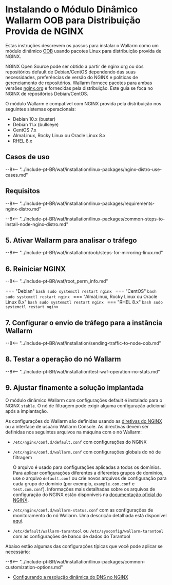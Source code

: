 [img-wl-console-users]:             ../../../../images/check-user-no-2fa.png
[wallarm-status-instr]:             ../../../../admin-en/configure-statistics-service.md
[memory-instr]:                     ../../../../admin-en/configuration-guides/allocate-resources-for-node.md
[waf-directives-instr]:             ../../../../admin-en/configure-parameters-en.md
[ptrav-attack-docs]:                ../../../../attacks-vulns-list.md#path-traversal
[attacks-in-ui-image]:           ../../../../images/admin-guides/test-attacks-quickstart.png
[waf-mode-instr]:                   ../../../../admin-en/configure-wallarm-mode.md
[logging-instr]:                    ../../../../admin-en/configure-logging.md
[proxy-balancer-instr]:             ../../../../admin-en/using-proxy-or-balancer-en.md
[process-time-limit-instr]:         ../../../../admin-en/configure-parameters-en.md#wallarm_process_time_limit
[configure-selinux-instr]:          ../../../../admin-en/configure-selinux.md
[configure-proxy-balancer-instr]:   ../../../../admin-en/configuration-guides/access-to-wallarm-api-via-proxy.md
[update-instr]:                     ../../../../updating-migrating/nginx-modules.md
[install-postanalytics-docs]:        ../../../../admin-en/installation-postanalytics-en.md
[dynamic-dns-resolution-nginx]:     ../../../../admin-en/configure-dynamic-dns-resolution-nginx.md
[waf-mode-recommendations]:          ../../../../about-wallarm/deployment-best-practices.md#follow-recommended-onboarding-steps
[ip-lists-docs]:                    ../../../../user-guides/ip-lists/overview.md
[versioning-policy]:                ../../../../updating-migrating/versioning-policy.md#version-list
[install-postanalytics-instr]:      ../../../../admin-en/installation-postanalytics-en.md
[img-node-with-several-instances]:  ../../../../images/user-guides/nodes/wallarm-node-with-two-instances.png
[img-create-wallarm-node]:      ../../../../images/user-guides/nodes/create-cloud-node.png
[nginx-custom]:                 ../../../custom/custom-nginx-version.md
[node-token]:                       ../../../../quickstart/getting-started.md#deploy-the-wallarm-filtering-node
[api-token]:                        ../../../../user-guides/settings/api-tokens.md
[wallarm-token-types]:              ../../../../user-guides/nodes/nodes.md#api-and-node-tokens-for-node-creation
[platform]:                         ../../../../installation/supported-deployment-options.md
[oob-advantages-limitations]:       ../../overview.md#advantages-and-limitations
[web-server-mirroring-examples]:    ../overview.md#examples-of-web-server-configuration-for-traffic-mirroring
[img-grouped-nodes]:                ../../../../images/user-guides/nodes/grouped-nodes.png

# Instalando o Módulo Dinâmico Wallarm OOB para Distribuição Provida de NGINX

Estas instruções descrevem os passos para instalar o Wallarm como um módulo dinâmico [OOB](../overview.md) usando pacotes Linux para distribuição provida de NGINX.

NGINX Open Source pode ser obtido a partir de nginx.org ou dos repositórios default de Debian/CentOS dependendo das suas necessidades, preferências de versão do NGINX e políticas de gerenciamento de repositórios. Wallarm fornece pacotes para ambas versões 
[nginx.org](nginx-stable.md) e fornecidas pela distribuição. Este guia se foca no NGINX de repositórios Debian/CentOS.

O módulo Wallarm é compatível com NGINX provida pela distribuição nos seguintes sistemas operacionais:

* Debian 10.x (buster)
* Debian 11.x (bullseye)
* CentOS 7.x
* AlmaLinux, Rocky Linux ou Oracle Linux 8.x
* RHEL 8.x

## Casos de uso

--8<-- "../include-pt-BR/waf/installation/linux-packages/nginx-distro-use-cases.md"

## Requisitos

--8<-- "../include-pt-BR/waf/installation/linux-packages/requirements-nginx-distro.md"

--8<-- "../include-pt-BR/waf/installation/linux-packages/common-steps-to-install-node-nginx-distro.md"

## 5. Ativar Wallarm para analisar o tráfego

--8<-- "../include-pt-BR/waf/installation/oob/steps-for-mirroring-linux.md"

## 6. Reiniciar NGINX

--8<-- "../include-pt-BR/waf/root_perm_info.md"

=== "Debian"
    ```bash
    sudo systemctl restart nginx
    ```
=== "CentOS"
    ```bash
    sudo systemctl restart nginx
    ```
=== "AlmaLinux, Rocky Linux ou Oracle Linux 8.x"
    ```bash
    sudo systemctl restart nginx
    ```
=== "RHEL 8.x"
    ```bash
    sudo systemctl restart nginx
    ```

## 7. Configurar o envio de tráfego para a instância Wallarm

--8<-- "../include-pt-BR/waf/installation/sending-traffic-to-node-oob.md"

## 8. Testar a operação do nó Wallarm

--8<-- "../include-pt-BR/waf/installation/test-waf-operation-no-stats.md"

## 9. Ajustar finamente a solução implantada

O módulo dinâmico Wallarm com configurações default é instalado para o NGINX `stable`. O nó de filtragem pode exigir alguma configuração adicional após a implantação.

As configurações do Wallarm são definidas usando as [diretivas do NGINX](../../../../admin-en/configure-parameters-en.md) ou a interface de usuário Wallarm Console. As directivas devem ser definidas nos seguintes arquivos na máquina com o nó Wallarm:

* `/etc/nginx/conf.d/default.conf` com configurações do NGINX
* `/etc/nginx/conf.d/wallarm.conf` com configurações globais do nó de filtragem

    O arquivo é usado para configurações aplicadas a todos os domínios. Para aplicar configurações diferentes a diferentes grupos de domínios, use o arquivo `default.conf` ou crie novos arquivos de configuração para cada grupo de domínio (por exemplo, `example.com.conf` e `test.com.conf`). Informações mais detalhadas sobre os arquivos de configuração do NGINX estão disponíveis na [documentação oficial do NGINX](https://nginx.org/en/docs/beginners_guide.html).
* `/etc/nginx/conf.d/wallarm-status.conf` com as configurações de monitoramento do nó Wallarm. Uma descrição detalhada está disponível [aqui][wallarm-status-instr].
* `/etc/default/wallarm-tarantool` ou `/etc/sysconfig/wallarm-tarantool` com as configurações de banco de dados do Tarantool

Abaixo estão algumas das configurações típicas que você pode aplicar se necessário:

--8<-- "../include-pt-BR/waf/installation/linux-packages/common-customization-options.md"

* [Configurando a resolução dinâmica do DNS no NGINX][dynamic-dns-resolution-nginx]